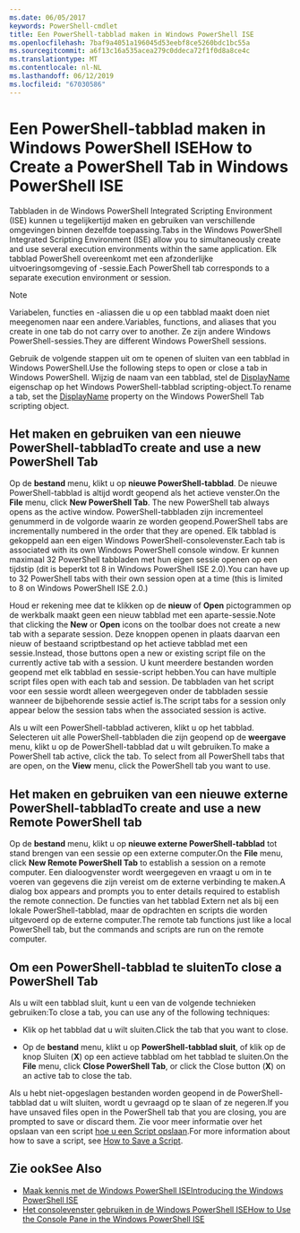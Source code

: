 ```yaml
---
ms.date: 06/05/2017
keywords: PowerShell-cmdlet
title: Een PowerShell-tabblad maken in Windows PowerShell ISE
ms.openlocfilehash: 7baf9a4051a196045d53eebf8ce5260bdc1bc55a
ms.sourcegitcommit: a6f13c16a535acea279c0ddeca72f1f0d8a8ce4c
ms.translationtype: MT
ms.contentlocale: nl-NL
ms.lasthandoff: 06/12/2019
ms.locfileid: "67030586"
---
```

# <a name="how-to-create-a-powershell-tab-in-windows-powershell-ise"></a><span data-ttu-id="03f67-103">Een PowerShell-tabblad maken in Windows PowerShell ISE</span><span class="sxs-lookup"><span data-stu-id="03f67-103">How to Create a PowerShell Tab in Windows PowerShell ISE</span></span>

<span data-ttu-id="03f67-104">Tabbladen in de Windows PowerShell Integrated Scripting Environment (ISE) kunnen u tegelijkertijd maken en gebruiken van verschillende omgevingen binnen dezelfde toepassing.</span><span class="sxs-lookup"><span data-stu-id="03f67-104">Tabs in the Windows PowerShell Integrated Scripting Environment (ISE) allow you to simultaneously create and use several execution environments within the same application.</span></span>
<span data-ttu-id="03f67-105">Elk tabblad PowerShell overeenkomt met een afzonderlijke uitvoeringsomgeving of -sessie.</span><span class="sxs-lookup"><span data-stu-id="03f67-105">Each PowerShell tab corresponds to a separate execution environment or session.</span></span>

> [!NOTE]
> <span data-ttu-id="03f67-106">Variabelen, functies en -aliassen die u op een tabblad maakt doen niet meegenomen naar een andere.</span><span class="sxs-lookup"><span data-stu-id="03f67-106">Variables, functions, and aliases that you create in one tab do not carry over to another.</span></span> <span data-ttu-id="03f67-107">Ze zijn andere Windows PowerShell-sessies.</span><span class="sxs-lookup"><span data-stu-id="03f67-107">They are different Windows PowerShell sessions.</span></span>

<span data-ttu-id="03f67-108">Gebruik de volgende stappen uit om te openen of sluiten van een tabblad in Windows PowerShell.</span><span class="sxs-lookup"><span data-stu-id="03f67-108">Use the following steps to open or close a tab in Windows PowerShell.</span></span>
<span data-ttu-id="03f67-109">Wijzig de naam van een tabblad, stel de [DisplayName](object-model/The-PowerShellTab-Object.md#displayname) eigenschap op het Windows PowerShell-tabblad scripting-object.</span><span class="sxs-lookup"><span data-stu-id="03f67-109">To rename a tab, set the [DisplayName](object-model/The-PowerShellTab-Object.md#displayname) property on the Windows PowerShell Tab scripting object.</span></span>

## <a name="to-create-and-use-a-new-powershell-tab"></a><span data-ttu-id="03f67-110">Het maken en gebruiken van een nieuwe PowerShell-tabblad</span><span class="sxs-lookup"><span data-stu-id="03f67-110">To create and use a new PowerShell Tab</span></span>

<span data-ttu-id="03f67-111">Op de **bestand** menu, klikt u op **nieuwe PowerShell-tabblad**. De nieuwe PowerShell-tabblad is altijd wordt geopend als het actieve venster.</span><span class="sxs-lookup"><span data-stu-id="03f67-111">On the **File** menu, click **New PowerShell Tab**. The new PowerShell tab always opens as the active window.</span></span>
<span data-ttu-id="03f67-112">PowerShell-tabbladen zijn incrementeel genummerd in de volgorde waarin ze worden geopend.</span><span class="sxs-lookup"><span data-stu-id="03f67-112">PowerShell tabs are incrementally numbered in the order that they are opened.</span></span>
<span data-ttu-id="03f67-113">Elk tabblad is gekoppeld aan een eigen Windows PowerShell-consolevenster.</span><span class="sxs-lookup"><span data-stu-id="03f67-113">Each tab is associated with its own Windows PowerShell console window.</span></span>
<span data-ttu-id="03f67-114">Er kunnen maximaal 32 PowerShell tabbladen met hun eigen sessie openen op een tijdstip (dit is beperkt tot 8 in Windows PowerShell ISE 2.0).</span><span class="sxs-lookup"><span data-stu-id="03f67-114">You can have up to 32 PowerShell tabs with their own session open at a time (this is limited to 8 on Windows PowerShell ISE 2.0.)</span></span>

<span data-ttu-id="03f67-115">Houd er rekening mee dat te klikken op de **nieuw** of **Open** pictogrammen op de werkbalk maakt geen een nieuw tabblad met een aparte-sessie.</span><span class="sxs-lookup"><span data-stu-id="03f67-115">Note that clicking the **New** or **Open** icons on the toolbar does not create a new tab with a separate session.</span></span>
<span data-ttu-id="03f67-116">Deze knoppen openen in plaats daarvan een nieuw of bestaand scriptbestand op het actieve tabblad met een sessie.</span><span class="sxs-lookup"><span data-stu-id="03f67-116">Instead, those buttons open a new or existing script file on the currently active tab with a session.</span></span>
<span data-ttu-id="03f67-117">U kunt meerdere bestanden worden geopend met elk tabblad en sessie-script hebben.</span><span class="sxs-lookup"><span data-stu-id="03f67-117">You can have multiple script files open with each tab and session.</span></span>
<span data-ttu-id="03f67-118">De tabbladen van het script voor een sessie wordt alleen weergegeven onder de tabbladen sessie wanneer de bijbehorende sessie actief is.</span><span class="sxs-lookup"><span data-stu-id="03f67-118">The script tabs for a session only appear below the session tabs when the associated session is active.</span></span>

<span data-ttu-id="03f67-119">Als u wilt een PowerShell-tabblad activeren, klikt u op het tabblad. Selecteren uit alle PowerShell-tabbladen die zijn geopend op de **weergave** menu, klikt u op de PowerShell-tabblad dat u wilt gebruiken.</span><span class="sxs-lookup"><span data-stu-id="03f67-119">To make a PowerShell tab active, click the tab. To select from all PowerShell tabs that are open, on the **View** menu, click the PowerShell tab you want to use.</span></span>

## <a name="to-create-and-use-a-new-remote-powershell-tab"></a><span data-ttu-id="03f67-120">Het maken en gebruiken van een nieuwe externe PowerShell-tabblad</span><span class="sxs-lookup"><span data-stu-id="03f67-120">To create and use a new Remote PowerShell tab</span></span>

<span data-ttu-id="03f67-121">Op de **bestand** menu, klikt u op **nieuwe externe PowerShell-tabblad** tot stand brengen van een sessie op een externe computer.</span><span class="sxs-lookup"><span data-stu-id="03f67-121">On the **File** menu, click **New Remote PowerShell Tab** to establish a session on a remote computer.</span></span>
<span data-ttu-id="03f67-122">Een dialoogvenster wordt weergegeven en vraagt u om in te voeren van gegevens die zijn vereist om de externe verbinding te maken.</span><span class="sxs-lookup"><span data-stu-id="03f67-122">A dialog box appears and prompts you to enter details required to establish the remote connection.</span></span>
<span data-ttu-id="03f67-123">De functies van het tabblad Extern net als bij een lokale PowerShell-tabblad, maar de opdrachten en scripts die worden uitgevoerd op de externe computer.</span><span class="sxs-lookup"><span data-stu-id="03f67-123">The remote tab functions just like a local PowerShell tab, but the commands and scripts are run on the remote computer.</span></span>

## <a name="to-close-a-powershell-tab"></a><span data-ttu-id="03f67-124">Om een PowerShell-tabblad te sluiten</span><span class="sxs-lookup"><span data-stu-id="03f67-124">To close a PowerShell Tab</span></span>

<span data-ttu-id="03f67-125">Als u wilt een tabblad sluit, kunt u een van de volgende technieken gebruiken:</span><span class="sxs-lookup"><span data-stu-id="03f67-125">To close a tab, you can use any of the following techniques:</span></span>

- <span data-ttu-id="03f67-126">Klik op het tabblad dat u wilt sluiten.</span><span class="sxs-lookup"><span data-stu-id="03f67-126">Click the tab that you want to close.</span></span>

- <span data-ttu-id="03f67-127">Op de **bestand** menu, klikt u op **PowerShell-tabblad sluit**, of klik op de knop Sluiten (**X**) op een actieve tabblad om het tabblad te sluiten.</span><span class="sxs-lookup"><span data-stu-id="03f67-127">On the **File** menu, click **Close PowerShell Tab**, or click  the Close button  (**X**) on an active tab to close the tab.</span></span>

<span data-ttu-id="03f67-128">Als u hebt niet-opgeslagen bestanden worden geopend in de PowerShell-tabblad dat u wilt sluiten, wordt u gevraagd op te slaan of ze negeren.</span><span class="sxs-lookup"><span data-stu-id="03f67-128">If you have unsaved files open in the PowerShell tab that you are closing, you are prompted to save or discard them.</span></span>
<span data-ttu-id="03f67-129">Zie voor meer informatie over het opslaan van een script [hoe u een Script opslaan](How-to-Write-and-Run-Scripts-in-the-Windows-PowerShell-ISE.md#how-to-save-a-script).</span><span class="sxs-lookup"><span data-stu-id="03f67-129">For more information about how to save a script, see [How to Save a Script](How-to-Write-and-Run-Scripts-in-the-Windows-PowerShell-ISE.md#how-to-save-a-script).</span></span>

## <a name="see-also"></a><span data-ttu-id="03f67-130">Zie ook</span><span class="sxs-lookup"><span data-stu-id="03f67-130">See Also</span></span>

- [<span data-ttu-id="03f67-131">Maak kennis met de Windows PowerShell ISE</span><span class="sxs-lookup"><span data-stu-id="03f67-131">Introducing the Windows PowerShell ISE</span></span>](Introducing-the-Windows-PowerShell-ISE.md)
- [<span data-ttu-id="03f67-132">Het consolevenster gebruiken in de Windows PowerShell ISE</span><span class="sxs-lookup"><span data-stu-id="03f67-132">How to Use the Console Pane in the Windows PowerShell ISE</span></span>](How-to-Use-the-Console-Pane-in-the-Windows-PowerShell-ISE.md)
